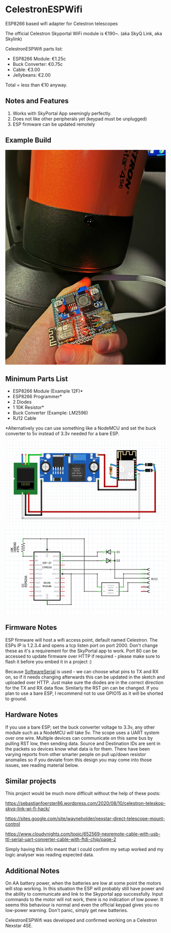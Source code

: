 # CelestronESPWifi
ESP8266 based wifi adapter for Celestron telescopes

The official Celestron Skyportal WiFi module is €190~. (aka SkyQ Link, aka Skylink)

CelestronESPWifi parts list:
  * ESP8266 Module: €1.25c
  * Buck Converter: €0.75c
  * Cable: €3.00
  * Jellybeans: €2.00

Total = less than €10 anyway.

## Notes and Features ##

1. Works with SkyPortal App seemingly perfectly.
2. Does not like other peripherals yet (keypad must be unplugged)
3. ESP firmware can be updated remotely

## Example Build ##

<img src="Extra/Photos/IMG_20211026_015507.jpg" width="640"/>

## Minimum Parts List ##

* ESP8266 Module (Example 12F)*
* ESP8266 Programmer*
* 2 Diodes
* 1 10K Resistor*
* Buck Converter (Example: LM2596)
* RJ12 Cable

*Alternatively you can use something like a NodeMCU and set the buck converter to 5v instead of 3.3v needed for a bare ESP.

<img src="Extra/Fritzing_Render.png" width="640"/>
<img src="Extra/Fritzing_Schematic.png" width="640"/>

## Firmware Notes ##

ESP firmware will host a wifi access point, default named Celestron. The ESPs IP is 1.2.3.4 and opens a tcp listen port on port 2000. Don't change these as it's a requirement for the SkyPortal app to work. Port 80 can be accessed to update firmware over HTTP if required - please make sure to flash it before you embed it in a project :)

Because [SoftwareSerial](https://www.arduino.cc/en/Reference/softwareSerial) is used - we can choose what pins to TX and RX on, so if it needs changing afterwards this can be updated in the sketch and uploaded over HTTP. Just make sure the diodes are in the correct direction for the TX and RX data flow. Similarly the RST pin can be changed. If you plan to use a bare ESP, I recommend not to use GPIO15 as it will be shorted to ground.

## Hardware Notes ##

If you use a bare ESP; set the buck converter voltage to 3.3v, any other module such as a NodeMCU will take 5v.
The scope uses a UART system over one wire. Multiple devices can communicate on this same bus by pulling RST low, then sending data. Source and Destination IDs are sent in the packets so devices know what data is for them.
There have been varying reports from other smarter people on pull up/down resistor anomalies so if you deviate from this design you may come into those issues, see reading material below. 

## Similar projects ##

This project would be much more difficult without the help of these posts:

https://sebastianfoerster86.wordpress.com/2020/08/10/celestron-teleskop-skyq-link-wi-fi-hack/

https://sites.google.com/site/wayneholder/nexstar-direct-telescope-mount-control

https://www.cloudynights.com/topic/652569-nexremote-cable-with-usb-ttl-serial-uart-converter-cable-with-ftdi-chip/page-2

Simply having this info meant that I could confirm my setup worked and my logic analyser was reading expected data.

## Additional Notes ##

On AA battery power, when the batteries are low at some point the motors will stop working. In this situation the ESP will probably still have power and the ability to communicate and link to the Skyportal app successfully. Input commands to the motor will not work, there is no indication of low power. It seems this behaviour is normal and even the official keypad gives you no low-power warning. Don't panic, simply get new batteries.

CelestronESPWifi was developed and confirmed working on a Celestron Nexstar 4SE.
